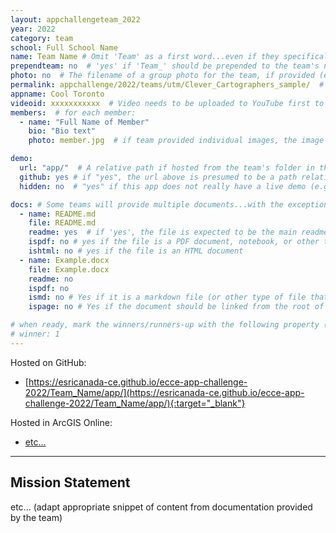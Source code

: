 ```yaml
---
layout: appchallengeteam_2022
year: 2022
category: team
school: Full School Name
name: Team Name # Omit 'Team' as a first word...even if they specifically named themselves "Team X"
prependteam: no  # 'yes' if 'Team_' should be prepended to the team's name (i.e., they specifically named themselves "Team X" instead of just "X")
photo: no  # The filename of a group photo for the team, if provided (e.g., team.jpg)...expected to be located inside the images folder in the team's repo.
permalink: appchallenge/2022/teams/utm/Clever_Cartographers_sample/  # Don't forget to update the school short-code in the URL...
appname: Cool Toronto
videoid: xxxxxxxxxxx  # Video needs to be uploaded to YouTube first to get this ID
members:  # for each member:
  - name: "Full Name of Member"
    bio: "Bio text"
    photo: member.jpg  # if team provided individual images, the image named here should exist in the images folder in the team's repo.

demo:
  url: "app/"  # A relative path if hosted from the team's folder in the GitHub repo, otherwise a full url (and specify "no" for the github property below)
  github: yes # if "yes", the url above is presumed to be a path relative to the gh_pages URL for the team in GitHub...otherwise, a full URL is expected.
  hidden: no  # "yes" if this app does not really have a live demo (e.g., mobile/AppStudio apps)

docs: # Some teams will provide multiple documents...with the exception of the README.md, these are generally expected to be in a docs/ subfolder of their repo
  - name: README.md
    file: README.md
    readme: yes  # if 'yes', the file is expected to be the main readme document at the root of the team's repository
    ispdf: no # yes if the file is a PDF document, notebook, or other type of file (since the filename will need to be appended to the URL)
    ishtml: no # yes if the file is an HTML document
  - name: Example.docx
    file: Example.docx
    readme: no
    ispdf: no
    ismd: no # Yes if it is a markdown file (or other type of file that can be previewed in GitHub)
    ispage: no # Yes if the document should be linked from the root of the repo, otherwise it is expected to be in the /docs subfolder

# when ready, mark the winners/runners-up with the following property (1, 2 or 3 for winners and first/second runners-up):
# winner: 1
---
```


Hosted on GitHub:

- [https://esricanada-ce.github.io/ecce-app-challenge-2022/Team_Name/app/](https://esricanada-ce.github.io/ecce-app-challenge-2022/Team_Name/app/){:target="_blank"}

Hosted in ArcGIS Online:

- [etc...](etc...)

---

## Mission Statement

etc... (adapt appropriate snippet of content from documentation provided by the team)
